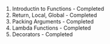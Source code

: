01. Introductin to Functions - Completed
02. Return, Local, Global - Completed
03. Packing Arguments - Completed
04. Lambda Functions - Completed
05. Decorators - Completed
